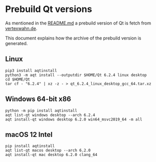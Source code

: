 # Prebuild Qt versions

As mentioned in the [README.md](../README.md) a prebuild version of Qt is fetch from [vertexwahn.de](https://vertexwahn.de/).

This document explains how the archive of the prebuild version is generated.

## Linux

    pip3 install aqtinstall 
    python3 -m aqt install --outputdir $HOME/Qt 6.2.4 linux desktop
    cd $HOME/Qt
    tar cf - "6.2.4" | xz -z - > qt_6.2.4_linux_desktop_gcc_64.tar.xz

## Windows 64-bit x86

    python -m pip install aqtinstall
    aqt list-qt windows desktop --arch 6.2.4
    aqt install-qt windows desktop 6.2.0 win64_msvc2019_64 -m all

## macOS 12 Intel

    pip install aqtinstall
    aqt list-qt macos desktop --arch 6.2.0
    aqt install-qt mac desktop 6.2.0 clang_64

